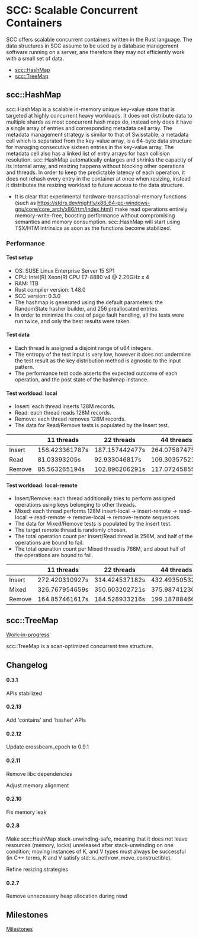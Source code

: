 # SCC: Scalable Concurrent Containers

SCC offers scalable concurrent containers written in the Rust language. The data structures in SCC assume to be used by a database management software running on a server, ane therefore they may not efficiently work with a small set of data.

- [scc::HashMap](#scc::HashMap)
- [scc::TreeMap](#scc::TreeMap)

## scc::HashMap

scc::HashMap is a scalable in-memory unique key-value store that is targeted at highly concurrent heavy workloads. It does not distribute data to multiple shards as most concurrent hash maps do, instead only does it have a single array of entries and corresponding metadata cell array. The metadata management strategy is similar to that of Swisstable; a metadata cell which is separated from the key-value array, is a 64-byte data structure for managing consecutive sixteen entries in the key-value array. The metadata cell also has a linked list of entry arrays for hash collision resolution. scc::HashMap automatically enlarges and shrinks the capacity of its internal array, and resizing happens without blocking other operations and threads. In order to keep the predictable latency of each operation, it does not rehash every entry in the container at once when resizing, instead it distributes the resizing workload to future access to the data structure.

* It is clear that experimental hardware-transactional-memory functions (such as https://stdrs.dev/nightly/x86_64-pc-windows-gnu/core/core_arch/x86/rtm/index.html) make read operations entirely memory-write-free, boosting performance without compromising semantics and memory consumption. scc::HashMap will start using TSX/HTM intrinsics as soon as the functions become stabilized.

### Performance

#### Test setup
- OS: SUSE Linux Enterprise Server 15 SP1
- CPU: Intel(R) Xeon(R) CPU E7-8880 v4 @ 2.20GHz x 4
- RAM: 1TB
- Rust compiler version: 1.48.0
- SCC version: 0.3.0
- The hashmap is generated using the default parameters: the RandomState hasher builder, and 256 preallocated entries.
- In order to minimize the cost of page fault handling, all the tests were run twice, and only the best results were taken.

#### Test data
- Each thread is assigned a disjoint range of u64 integers.
- The entropy of the test input is very low, however it does not undermine the test result as the key distribution method is agnostic to the input pattern.
- The performance test code asserts the expected outcome of each operation, and the post state of the hashmap instance.

#### Test workload: local
- Insert: each thread inserts 128M records.
- Read: each thread reads 128M records.
- Remove: each thread removes 128M records.
- The data for Read/Remove tests is populated by the Insert test.

|        | 11 threads     | 22 threads     | 44 threads     | 88 threads     |
|--------|----------------|----------------|----------------|----------------|
| Insert | 156.423361787s | 187.157442477s | 264.075874751s | 463.032489985s |
| Read   | 81.03393205s   | 92.933046817s  | 109.303575217s | 137.802145824s |
| Remove | 85.563265194s  | 102.896206291s | 117.072458551s | 167.450069665s |

#### Test workload: local-remote
- Insert/Remove: each thread additionally tries to perform assigned operations using keys belonging to other threads.
- Mixed: each thread performs 128M insert-local -> insert-remote -> read-local -> read-remote -> remove-local -> remove-remote sequences.
- The data for Mixed/Remove tests is populated by the Insert test.
- The target remote thread is randomly chosen.
- The total operation count per Insert/Read thread is 256M, and half of the operations are bound to fail.
- The total operation count per Mixed thread is 768M, and about half of the operations are bound to fail.

|        | 11 threads     | 22 threads     | 44 threads     | 88 threads     |
|--------|----------------|----------------|----------------|----------------|
| Insert | 272.420310927s | 314.424537182s | 432.493505328s | 772.267595819s |
| Mixed  | 326.767954659s | 350.603202721s | 375.987412301s | 433.899012681s |
| Remove | 164.857461617s | 184.528933216s | 199.187884668s | 250.735616868s |

## scc::TreeMap

[Work-in-progress](#Milestones)

scc::TreeMap is a scan-optimized concurrent tree structure.

## Changelog

#### 0.3.1
APIs stabilized
#### 0.2.13
Add 'contains' and 'hasher' APIs
#### 0.2.12
Update crossbeam_epoch to 0.9.1
#### 0.2.11
Remove libc dependencies

Adjust memory alignment
#### 0.2.10
Fix memory leak
#### 0.2.8
Make scc::HashMap stack-unwinding-safe, meaning that it does not leave resources (memory, locks) unreleased after stack-unwinding on one condition; moving instances of K, and V types must always be successful (in C++ terms, K and V satisfy std::is_nothrow_move_constructible).

Refine resizing strategies
#### 0.2.7
Remove unnecessary heap allocation during read

## Milestones

[Milestones](https://github.com/wvwwvwwv/scc/milestones)